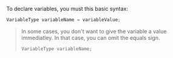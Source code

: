 To declare variables, you must this basic syntax:

```java
VariableType variableName = variableValue;
```

> In some cases, you don't want to give the variable a value immediatley. In that case, you can omit the equals sign.
>
> ```java
> VariableType variableName;
> ```